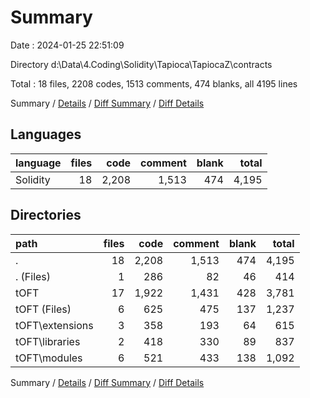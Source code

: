 # Summary

Date : 2024-01-25 22:51:09

Directory d:\\Data\\4.Coding\\Solidity\\Tapioca\\TapiocaZ\\contracts

Total : 18 files,  2208 codes, 1513 comments, 474 blanks, all 4195 lines

Summary / [Details](details.md) / [Diff Summary](diff.md) / [Diff Details](diff-details.md)

## Languages
| language | files | code | comment | blank | total |
| :--- | ---: | ---: | ---: | ---: | ---: |
| Solidity | 18 | 2,208 | 1,513 | 474 | 4,195 |

## Directories
| path | files | code | comment | blank | total |
| :--- | ---: | ---: | ---: | ---: | ---: |
| . | 18 | 2,208 | 1,513 | 474 | 4,195 |
| . (Files) | 1 | 286 | 82 | 46 | 414 |
| tOFT | 17 | 1,922 | 1,431 | 428 | 3,781 |
| tOFT (Files) | 6 | 625 | 475 | 137 | 1,237 |
| tOFT\\extensions | 3 | 358 | 193 | 64 | 615 |
| tOFT\\libraries | 2 | 418 | 330 | 89 | 837 |
| tOFT\\modules | 6 | 521 | 433 | 138 | 1,092 |

Summary / [Details](details.md) / [Diff Summary](diff.md) / [Diff Details](diff-details.md)